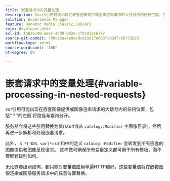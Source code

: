 ```yaml
---
title: 嵌套请求中的变量处理
description: $var$引用可能出现在嵌套图像提供或图像渲染请求的大括号内的任何位置，包括“？”的左侧 将路径与查询分开。
solution: Experience Manager
feature: Dynamic Media Classic,SDK/API
role: Developer,User
exl-id: fa82ec48-aeec-4cd9-8d2e-cf9c913c67a7
source-git-commit: 790ce3aa4e9aadc019d17e663fc93d7c69772b23
workflow-type: tm+mt
source-wordcount: '160'
ht-degree: 0%

---
```


# 嵌套请求中的变量处理{#variable-processing-in-nested-requests}

$var$引用可能出现在嵌套图像提供或图像渲染请求的大括号内的任何位置，包括“？”的左侧 将路径与查询分开。

服务器会将这些引用替换为值(从url或从 `catalog::Modifier` 主图像目录)，然后再进一步解析和处理嵌套请求。

此外， `$ *[!DNL var]*=` url和中的定义 `catalog::Modifier` 会转发到所有嵌套的图像提供和图像呈现请求。 这样做可确保所有变量定义都可用于所有模板，而不管嵌套级别如何。

无论嵌套级别如何，都只能对变量值应用单遍HTTP编码，这些变量值将在嵌套图像渲染或图像服务请求中的任意位置替换。
